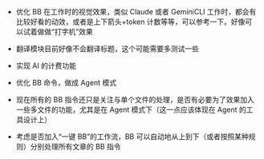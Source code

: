 - 优化 BB 在工作时的视觉效果，类似 Claude 或者 GeminiCLI 工作时，都会有比较好看的动效，或者是上下箭头+token 计数等等，可以参考一下。好像可以试着做做“打字机”效果
- 翻译模块目前好像不会翻译标题，这个可能需要多测试一些
- 实现 AI 的计费功能

- 优化 BB 命令，做成 Agent 模式
- 现在所有的 BB 指令还只是关注与单个文件的处理，是否有必要为了效果加入一些多文件的功能，尤其是在 Agent 模式下（这一点应该体现在 Agent 的工具设计上）

- 考虑是否加入“一键 BB”的工作流，BB 可以自动地从上到下（或者按照某种规则）分别处理所有文章的 BB 指令